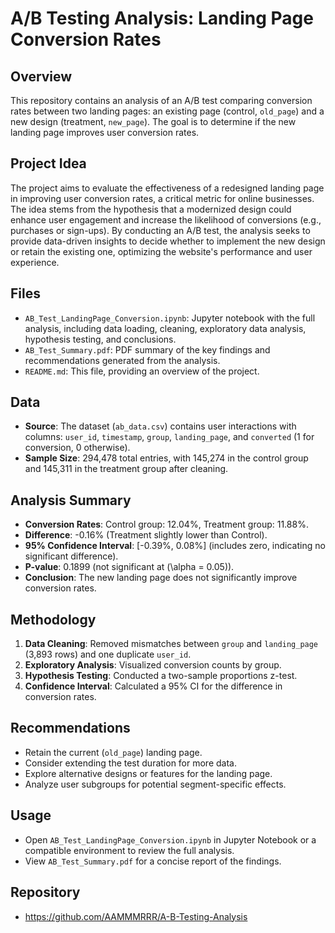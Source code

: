 # A/B Testing Analysis: Landing Page Conversion Rates

## Overview

This repository contains an analysis of an A/B test comparing conversion rates between two landing pages: an existing page (control, `old_page`) and a new design (treatment, `new_page`). The goal is to determine if the new landing page improves user conversion rates.

## Project Idea

The project aims to evaluate the effectiveness of a redesigned landing page in improving user conversion rates, a critical metric for online businesses. The idea stems from the hypothesis that a modernized design could enhance user engagement and increase the likelihood of conversions (e.g., purchases or sign-ups). By conducting an A/B test, the analysis seeks to provide data-driven insights to decide whether to implement the new design or retain the existing one, optimizing the website's performance and user experience.

## Files

- `AB_Test_LandingPage_Conversion.ipynb`: Jupyter notebook with the full analysis, including data loading, cleaning, exploratory data analysis, hypothesis testing, and conclusions.
- `AB_Test_Summary.pdf`: PDF summary of the key findings and recommendations generated from the analysis.
- `README.md`: This file, providing an overview of the project.

## Data

- **Source**: The dataset (`ab_data.csv`) contains user interactions with columns: `user_id`, `timestamp`, `group`, `landing_page`, and `converted` (1 for conversion, 0 otherwise).
- **Sample Size**: 294,478 total entries, with 145,274 in the control group and 145,311 in the treatment group after cleaning.

## Analysis Summary

- **Conversion Rates**: Control group: 12.04%, Treatment group: 11.88%.
- **Difference**: -0.16% (Treatment slightly lower than Control).
- **95% Confidence Interval**: \[-0.39%, 0.08%\] (includes zero, indicating no significant difference).
- **P-value**: 0.1899 (not significant at (\\alpha = 0.05)).
- **Conclusion**: The new landing page does not significantly improve conversion rates.

## Methodology

1. **Data Cleaning**: Removed mismatches between `group` and `landing_page` (3,893 rows) and one duplicate `user_id`.
2. **Exploratory Analysis**: Visualized conversion counts by group.
3. **Hypothesis Testing**: Conducted a two-sample proportions z-test.
4. **Confidence Interval**: Calculated a 95% CI for the difference in conversion rates.

## Recommendations

- Retain the current (`old_page`) landing page.
- Consider extending the test duration for more data.
- Explore alternative designs or features for the landing page.
- Analyze user subgroups for potential segment-specific effects.

## Usage

- Open `AB_Test_LandingPage_Conversion.ipynb` in Jupyter Notebook or a compatible environment to review the full analysis.
- View `AB_Test_Summary.pdf` for a concise report of the findings.

## Repository

- https://github.com/AAMMMRRR/A-B-Testing-Analysis
